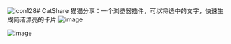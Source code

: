 ![icon128](https://github.com/user-attachments/assets/d012777f-149e-408d-afac-d62d3bb772b8)# CatShare
猫猫分享：一个浏览器插件，可以将选中的文字，快速生成简洁漂亮的卡片
![image](https://github.com/user-attachments/assets/b79ca8b9-4823-4c76-bc30-33a4622210ca)

![image](https://github.com/user-attachments/assets/ed1af931-3cbc-4db4-b387-5d6fc3308a4d)
